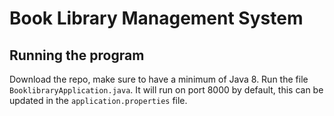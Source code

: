 # Book Library Management System

## Running the program

Download the repo, make sure to have a minimum of Java 8. Run the file `BooklibraryApplication.java`. It will run on port 8000
by default, this can be updated in the `application.properties` file.

